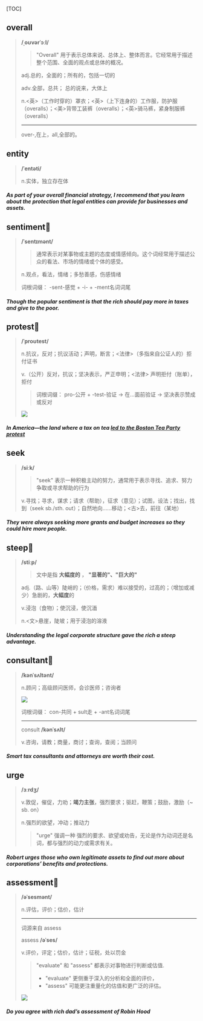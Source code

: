 [TOC]

## overall

> **/ˌoʊvərˈɔːl/**
>
> > "Overall" 用于表示总体来说、总体上、整体而言。它经常用于描述整个范围、全面的观点或总体的概况。
>
> adj.总的，全面的；所有的，包括一切的
>
> adv.全部，总共； 总的说来，大体上
>
> n.<英>（工作时穿的）罩衣；<英>（上下连身的）工作服，防护服（overalls）；<美>背带工装裤（overalls）；<英>骑马裤，紧身制服裤（overalls）
>
> ---
>
> over-,在上，all,全部的。

## entity

> **/ˈentəti/**
>
> n.实体，独立存在体

##### As part of your **overall** financial strategy, I recommend that you learn about the protection that legal **entities** can provide for businesses and assets.

## sentiment🚩

> **/ˈsentɪmənt/**
>
> > 通常表示对某事物或主题的态度或情感倾向。这个词经常用于描述公众的看法、市场的情绪或个体的感受。
>
> n.观点，看法，情绪；多愁善感，伤感情绪
>
> 词根词缀： -sent-感觉 + -i- + -ment名词词尾

##### Though the popular **sentiment** is that the rich should pay more in taxes and give to the poor.

## protest🚩

> **/ˈproʊtest/**
>
> n.抗议，反对；抗议活动；声明，断言；<法律>（多指来自公证人的）拒付证书
>
> v.（公开）反对，抗议；坚决表示，严正申明；<法律> 声明拒付（账单），拒付
>
> > 词根词缀： pro-公开 + -test-验证 → 在…面前验证 → 坚决表示赞成或反对
>
> ![](https://ydlunacommon-cdn.nosdn.127.net/ba4fe5a3be2e35afa2ba81131faacafe.jpg?)

##### In America—the land where a tax on tea <u>led to the Boston Tea Party **protest**</u>

## seek

> **/siːk/**
>
> > "seek" 表示一种积极主动的努力，通常用于表示寻找、追求、努力争取或寻求帮助的行为
>
> v.寻找；寻求，谋求；请求（帮助），征求（意见）；试图，设法；找出，找到（seek sb./sth. out）；自然地向……移动；<古>去，前往（某地）

##### They were always **seeking** more grants and budget increases so they could hire more people.

## steep🚩

> **/stiːp/**
>
> > 文中是指  **大幅度的** ， **"显著的"、"巨大的"**
>
> adj.（路、山等）陡峭的；（价格，需求）难以接受的，过高的；（增加或减少）急剧的，**大幅度**的
>
> v.浸泡（食物）；使沉浸，使沉湎
>
> n.<文>悬崖，陡坡；用于浸泡的溶液

##### Understanding the legal corporate structure gave the rich a **steep** advantage.

## consultant🚩

> **/kənˈsʌltənt/**
>
> n.顾问；高级顾问医师，会诊医师；咨询者
>
> ![](https://ydlunacommon-cdn.nosdn.127.net/22dd3d00675613076c2dd701ff3a6304.jpg?)
>
> 词根词缀： con-共同 + sult走 + -ant名词词尾
>
> ---
>
> consult 	**/kənˈsʌlt/**
>
> v.咨询，请教；商量，商讨；查询，查阅；当顾问

##### Smart tax **consultants** and attorneys are worth their cost.

## urge

> **/ɜːrdʒ/**
>
> v.敦促，催促，力劝；**竭力主张**，强烈要求；驱赶，鞭策；鼓励，激励（~ sb. on）
>
> n.强烈的欲望，冲动；推动力
>
> > "urge" 强调一种	强烈的要求、欲望或劝告，无论是作为动词还是名词，都与强烈的动力或需求有关。

##### Robert **urges** those who own legitimate assets to find out more about corporations’ benefits and protections.

## assessment🚩

> **/əˈsesmənt/**
>
> n.评估，评价；估价，估计
>
> ---
>
> 词源来自  assess
>
> assess	**/əˈses/**
>
> v.评价，评定；估价，估计；征税，处以罚金
>
> > "evaluate" 和 "assess" 都表示对事物进行判断或估值.
> >
> > - "evaluate" 更侧重于深入的分析和全面的评价，
> > - "assess" 可能更注重量化的估值和更广泛的评估。
>
> ![](https://ydlunacommon-cdn.nosdn.127.net/b2fa700f5e605e7d0c6ad6cb1e1261b9.jpg?)

##### Do you agree with rich dad’s **assessment** of Robin Hood

